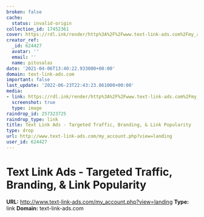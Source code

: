 ```yaml
---
broken: false
cache:
  status: invalid-origin
collection_id: 17452361
cover: https://rdl.ink/render/http%3A%2F%2Fwww.text-link-ads.com%2Fmy_account.php%3Fview%3Dlanding
creator_ref:
  _id: 624427
  avatar: ''
  email: ''
  name: pitosalas
date: '2021-04-06T13:40:22.933000+00:00'
domain: text-link-ads.com
important: false
last_update: '2022-06-23T22:43:23.861000+00:00'
media:
- link: https://rdl.ink/render/http%3A%2F%2Fwww.text-link-ads.com%2Fmy_account.php%3Fview%3Dlanding
  screenshot: true
  type: image
raindrop_id: 257323725
raindrop_type: link
title: Text Link Ads - Targeted Traffic, Branding, & Link Popularity
type: drop
url: http://www.text-link-ads.com/my_account.php?view=landing
user_id: 624427
---
```


# Text Link Ads - Targeted Traffic, Branding, & Link Popularity

**URL:** http://www.text-link-ads.com/my_account.php?view=landing
**Type:** link
**Domain:** text-link-ads.com

